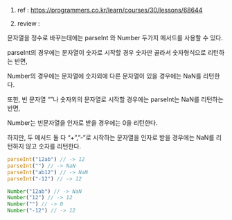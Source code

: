 1) ref : https://programmers.co.kr/learn/courses/30/lessons/68644

2) review :

문자열을 정수로 바꾸는데에는 parseInt 와 Number 두가지 메서드를 사용할 수 있다.

parseInt의 경우에는 문자열이 숫자로 시작할 경우 숫자만 골라서 숫자형식으로 리턴하는 반면,

Number의 경우에는 문자열에 숫자외에 다른 문자열이 있을 경우에는 NaN를 리턴한다.

또한, 빈 문자열 “”나 숫자외의 문자열로 시작할 경우에는 parseInt는 NaN를 리턴하는 반면,

Number는 빈문자열을 인자로 받을 경우에는 0을 리턴한다.

하지만, 두 메서드 둘 다 “+”,”-”로 시작하는 문자열을 인자로 받을 경우에는 NaN를 리턴하지 않고 숫자를 리턴한다. 

```jsx
parseInt("12ab") // -> 12
parseInt("") // -> NaN
parseInt("ab12") // -> NaN
parseInt("-12") // -> 12

Number("12ab") // -> NaN
Number("12") // -> 12
Number("") // -> 0
Number("-12") // -> 12
```